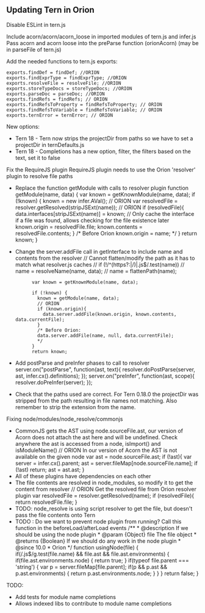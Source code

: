 ## Updating Tern in Orion

Disable ESLint in tern.js

Include acorn/acorn/acorn_loose in imported modules of tern.js and infer.js
Pass acorn and acorn loose into the preParse function (orionAcorn) (may be in parseFile of tern.js)

Add the needed functions to tern.js exports:

    exports.findDef = findDef; //ORION
    exports.findExprType = findExprType; //ORION
    exports.resolveFile = resolveFile; //ORION
    exports.storeTypeDocs = storeTypeDocs; //ORION
    exports.parseDoc = parseDoc; //ORION
    exports.findRefs = findRefs; // ORION
    exports.findRefsToProperty = findRefsToProperty; // ORION
    exports.findRefsToVariable = findRefsToVariable; // ORION
    exports.ternError = ternError; // ORION

New options:
- Tern 18 - Tern now strips the projectDir from paths so we have to set a projectDir in ternDefaults.js
- Tern 18 - Completions has a new option, filter, the filters based on the text, set it to false

Fix the RequireJS plugin
RequireJS plugin needs to use the Orion 'resolver' plugin to resolve file paths
- Replace the function getModule with calls to resolver plugin
		function getModule(name, data) {
    	var known = getKnownModule(name, data);
	    if (!known) {
	      known = new infer.AVal();
	      // ORION
	      var resolvedFile = resolver.getResolved(stripJSExt(name)); // ORION
	      if (resolvedFile){
	      	data.interfaces[stripJSExt(name)] = known; // Only cache the interface if a file was found, allows checking for the file existence later
	        known.origin = resolvedFile.file;
	        known.contents = resolvedFile.contents;
	      }
	      /* Before Orion
	      known.origin = name;
	      */
	    }
	    return known;
  	}
- Change the server.addFile call in getInterface to include name and contents from the resolver
		// Cannot flatten/modify the path as it has to match what resolver.js caches
		//    if (!/^(https?:|\/)|\.js$/.test(name))
		//      name = resolveName(name, data);
		//    name = flattenPath(name);
		
		    var known = getKnownModule(name, data);
		
		    if (!known) {
		      known = getModule(name, data);
		      // ORION
		      if (known.origin){
		        data.server.addFile(known.origin, known.contents, data.currentFile);
		      }
		      /* Before Orion:
		      data.server.addFile(name, null, data.currentFile);
		      */
		    }
		    return known;
- Add postParse and preInfer phases to call to resolver
		server.on("postParse", function(ast, text){
    		resolver.doPostParse(server, ast, infer.cx().definitions);
    	});
    	server.on("preInfer", function(ast, scope){
    		resolver.doPreInfer(server);
		});
- Check that the paths used are correct.  For Tern 0.18.0 the projectDir was stripped from the path resulting in file names not matching.  Also remember to strip the extension from the name.

Fixing node/modules/node_resolve/commonjs
- CommonJS gets the AST using node.sourceFile.ast, our version of Acorn does not attach the ast here and will be undefined.  Check anywhere the ast is accessed from a node, isImport() and isModuleName()
	    // ORION In our version of Acorn the AST is not available on the given node
	    var ast = node.sourceFile.ast;
	    if (!ast){
	        var server = infer.cx().parent;
	        ast = server.fileMap[node.sourceFile.name];
	        if (!ast) return;
	        ast = ast.ast;
	    }
- All of these plugins have dependencies on each other
- The file contents are resolved in node_modules, so modify it to get the content from resolver
	     // ORION Get the resolved file from Orion resolver plugin
	  	 var resolvedFile = resolver.getResolved(name);
	  	 if (resolvedFile){
	  	 	return resolvedFile.file;
	  	 }
- TODO: node_resolve is using script resolver to get the file, but doesn't pass the file contents onto Tern
- TODO : Do we want to prevent node plugin from running? Call this function in the beforeLoad/afterLoad events
        /**
		 * @description If we should be using the node plugin
		 * @param {Object} file The file object
		 * @returns {Boolean} If we should do any work in the node plugin
		 * @since 10.0
		 * Orion
		 */
		function usingNode(file) {
			if(/\.js$/g.test(file.name) && file.ast && file.ast.environments) {
	      	  	if(file.ast.environments.node) {
	      	  		return true;
	      	  	}
	      	  	if(typeof file.parent === 'string') {
	      	  		var p = server.fileMap[file.parent];
	      	  		if(p && p.ast && p.ast.environments) {
	      	  			return p.ast.environments.node;
	      	  		}
	      	  	}
	      	}
	      	return false;
		}

TODO: 
- Add tests for module name completions
- Allows indexed libs to contribute to module name completions
